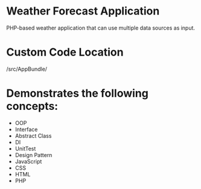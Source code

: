 Weather Forecast Application
============================

PHP-based weather application that can use multiple data sources as input.

Custom Code Location
============================
/src/AppBundle/

Demonstrates the following concepts:
===================================
*    OOP
*    Interface
*    Abstract Class 
*    DI
*    UnitTest
*    Design Pattern
*    JavaScript
*    CSS
*    HTML
*    PHP
